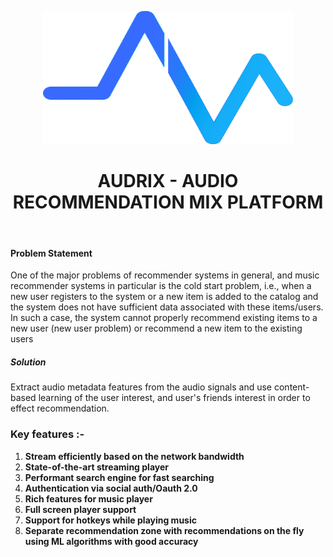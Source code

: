 <p align="center">
	<img src="./assets/images/audrix-logo.png" alt="audrix brand" width="400"/>
</p>

<h1 align="center">AUDRIX - AUDIO RECOMMENDATION MIX PLATFORM</h1>

<br>

#### Problem Statement 
One of the major problems of recommender systems in general, and music recommender systems in particular is the cold start problem, i.e., when a new user registers to the system or a new item is added to the catalog and the system does not have sufficient data associated with these items/users. In such a case, the system cannot properly recommend existing items to a new user (new user problem) or recommend a new item to the existing users

##### Solution
Extract audio metadata features from the audio signals and use content-based learning of the user interest, and user's friends interest in order to effect recommendation.

### Key features :- 

1. **Stream efficiently based on the network bandwidth**
2. **State-of-the-art streaming player**
3. **Performant search engine for fast searching**
4. **Authentication via social auth/Oauth 2.0**
5. **Rich features for music player** 
6. **Full screen player support** 
7. **Support for hotkeys while playing music** 
7. **Separate recommendation zone with recommendations on the fly using ML algorithms with good accuracy**